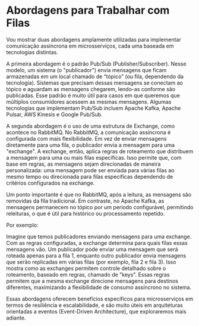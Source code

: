 # Abordagens para Trabalhar com Filas

Vou mostrar duas abordagens amplamente utilizadas para implementar comunicação assíncrona em microsserviços, cada uma baseada em tecnologias distintas.

A primeira abordagem é o padrão Pub/Sub (Publisher/Subscriber). Nesse modelo, um sistema (o "publicador") envia mensagens que ficam armazenadas em um local chamado de “tópico” (ou fila, dependendo da tecnologia). Sistemas que precisam dessas mensagens se conectam ao tópico e aguardam as mensagens chegarem, lendo-as conforme são publicadas. Esse padrão é muito útil para casos em que queremos que múltiplos consumidores acessem as mesmas mensagens. Algumas tecnologias que implementam Pub/Sub incluem Apache Kafka, Apache Pulsar, AWS Kinesis e Google Pub/Sub.

A segunda abordagem é o uso de uma estrutura de Exchange, como acontece no RabbitMQ. No RabbitMQ, a comunicação assíncrona é configurada com mais flexibilidade. Em vez de enviar mensagens diretamente para uma fila, o publicador envia a mensagem para uma "exchange". A exchange, então, aplica regras de roteamento que distribuem a mensagem para uma ou mais filas específicas. Isso permite que, com base em regras, as mensagens sejam direcionadas de maneira personalizada: uma mensagem pode ser enviada para várias filas ao mesmo tempo ou direcionada para filas específicas dependendo de critérios configurados na exchange.

Um ponto importante é que no RabbitMQ, após a leitura, as mensagens são removidas da fila tradicional. Em contraste, no Apache Kafka, as mensagens permanecem no tópico por um período configurável, permitindo releituras, o que é útil para histórico ou processamento repetido.

Por exemplo:

Imagine que temos publicadores enviando mensagens para uma exchange.
Com as regras configuradas, a exchange determina para quais filas essas mensagens vão. Um publicador pode enviar uma mensagem que será roteada apenas para a fila 1, enquanto outro publicador envia mensagens que serão replicadas em várias filas (por exemplo, fila 2 e fila 3).
Isso mostra como as exchanges permitem controle detalhado sobre o roteamento, baseado em regras, chamado de "keys". Essas regras permitem que a mesma exchange direcione mensagens para destinos diferentes, maximizando a flexibilidade de consumo assíncrono no sistema.

Essas abordagens oferecem benefícios específicos para microsserviços em termos de resiliência e escalabilidade, e são muito úteis em arquiteturas orientadas a eventos (Event-Driven Architecture), que exploraremos mais adiante.